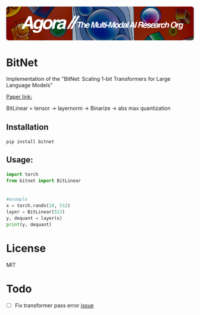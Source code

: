 [![Multi-Modality](agorabanner.png)](https://discord.gg/qUtxnK2NMf)

# BitNet
Implementation of the "BitNet: Scaling 1-bit Transformers for Large Language Models"

[Paper link:](https://arxiv.org/pdf/2310.11453.pdf)

BitLinear = tensor -> layernorm -> Binarize -> abs max quantization 

## Installation
`pip install bitnet`

## Usage:
```python
import torch 
from bitnet import BitLinear


#example
x = torch.randn(10, 512)
layer = BitLinear(512)
y, dequant = layer(x)
print(y, dequant)
```

# License
MIT


# Todo
- [ ] Fix transformer pass error [issue](https://github.com/kyegomez/BitNet/issues/5)

